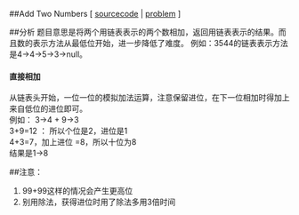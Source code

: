 
##Add Two Numbers [ [sourcecode](../src/AddTwoNumbers.cpp) | [problem](https://oj.leetcode.com/problems/add-two-numbers/) ]

##分析
题目意思是将两个用链表表示的两个数相加，返回用链表表示的结果。而且数的表示方法从最低位开始，进一步降低了难度。
例如：3544的链表表示方法是4->4->5->3->null。

#### 直接相加
从链表头开始，一位一位的模拟加法运算，注意保留进位，在下一位相加时得加上来自低位的进位即可。    
例如： 3->4 + 9->3    
3+9=12 ： 所以个位是2，进位是1    
4+3=7，加上进位 =8，所以十位为8	
结果是1->8

 
##注意：
1. 99+99这样的情况会产生更高位
2. 别用除法，获得进位时用了除法多用3倍时间
		


